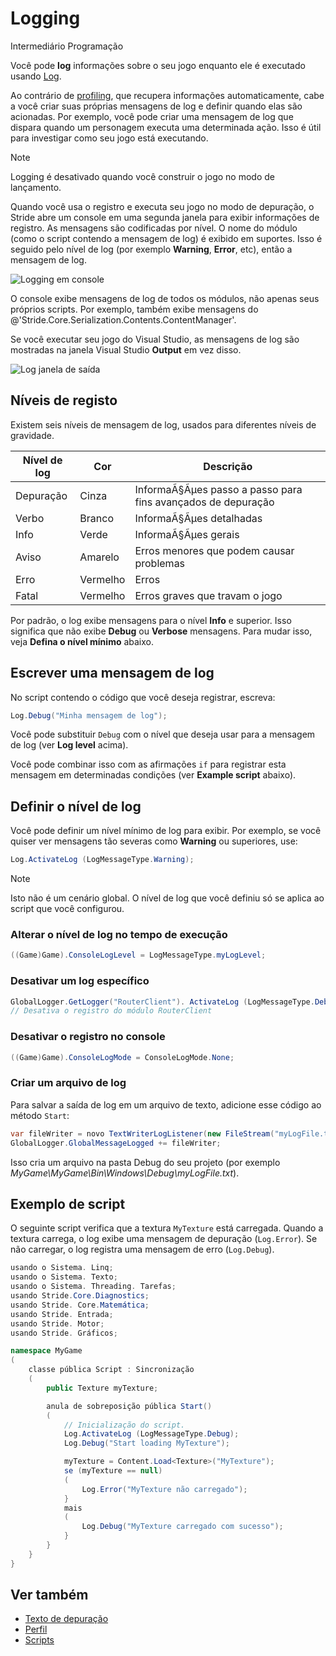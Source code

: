 # Logging

<span class="badge text-bg-primary">Intermediário</span>
<span class="badge text-bg-success">Programação</span>

Você pode **log** informações sobre o seu jogo enquanto ele é executado usando [Log](xref:Stride.Engine.ScriptComponent.Log).

Ao contrário de [profiling](profiling.md), que recupera informações automaticamente, cabe a você criar suas próprias mensagens de log e definir quando elas são acionadas. Por exemplo, você pode criar uma mensagem de log que dispara quando um personagem executa uma determinada ação. Isso é útil para investigar como seu jogo está executando.

> [!Note]
> Logging é desativado quando você construir o jogo no modo de lançamento.

Quando você usa o registro e executa seu jogo no modo de depuração, o Stride abre um console em uma segunda janela para exibir informações de registro. As mensagens são codificadas por nível.
O nome do módulo (como o script contendo a mensagem de log) é exibido em suportes. Isso é seguido pelo nível de log (por exemplo **Warning**, **Error**, etc), então a mensagem de log.

![Logging em console](media/logging-in-console.png)

O console exibe mensagens de log de todos os módulos, não apenas seus próprios scripts. Por exemplo, também exibe mensagens do @'Stride.Core.Serialization.Contents.ContentManager'.

Se você executar seu jogo do Visual Studio, as mensagens de log são mostradas na janela Visual Studio **Output** em vez disso.

![Log janela de saída](media/log-output-in-visual-studio.png)

## Níveis de registo

Existem seis níveis de mensagem de log, usados para diferentes níveis de gravidade.

| Nível de log | Cor | Descrição |
|-----------|-------|-----
| Depuração | Cinza | InformaÃ§Ãμes passo a passo para fins avançados de depuração |
| Verbo | Branco | InformaÃ§Ãμes detalhadas |
| Info | Verde | InformaÃ§Ãμes gerais |
| Aviso | Amarelo | Erros menores que podem causar problemas |
| Erro | Vermelho | Erros |
| Fatal | Vermelho | Erros graves que travam o jogo |

Por padrão, o log exibe mensagens para o nível **Info** e superior. Isso significa que não exibe **Debug** ou **Verbose** mensagens. Para mudar isso, veja **Defina o nível mínimo** abaixo.

## Escrever uma mensagem de log

No script contendo o código que você deseja registrar, escreva:

```cs
Log.Debug("Minha mensagem de log");
```

Você pode substituir `Debug` com o nível que deseja usar para a mensagem de log (ver **Log level** acima).

Você pode combinar isso com as afirmações `if` para registrar esta mensagem em determinadas condições (ver **Example script** abaixo).

## Definir o nível de log

Você pode definir um nível mínimo de log para exibir. Por exemplo, se você quiser ver mensagens tão severas como **Warning** ou superiores, use:

```cs
Log.ActivateLog (LogMessageType.Warning);
```

> [!Note]
> Isto não é um cenário global. O nível de log que você definiu só se aplica ao script que você configurou.

### Alterar o nível de log no tempo de execução

```cs
((Game)Game).ConsoleLogLevel = LogMessageType.myLogLevel;
```

### Desativar um log específico

```cs
GlobalLogger.GetLogger("RouterClient"). ActivateLog (LogMessageType.Debug, LogMessageType.Fatal, false); 
// Desativa o registro do módulo RouterClient
```

### Desativar o registro no console

```cs
((Game)Game).ConsoleLogMode = ConsoleLogMode.None;
```

### Criar um arquivo de log

Para salvar a saída de log em um arquivo de texto, adicione esse código ao método `Start`:

```cs
var fileWriter = novo TextWriterLogListener(new FileStream("myLogFile.txt", FileMode.Create));
GlobalLogger.GlobalMessageLogged += fileWriter;
```

Isso cria um arquivo na pasta Debug do seu projeto (por exemplo *MyGame\MyGame\Bin\Windows\Debug\myLogFile.txt*).

## Exemplo de script

O seguinte script verifica que a textura `MyTexture` está carregada. Quando a textura carrega, o log exibe uma mensagem de depuração (`Log.Error`). Se não carregar, o log registra uma mensagem de erro (`Log.Debug`).

```cs
usando o Sistema. Linq;
usando o Sistema. Texto;
usando o Sistema. Threading. Tarefas;
usando Stride.Core.Diagnostics;
usando Stride. Core.Matemática;
usando Stride. Entrada;
usando Stride. Motor;
usando Stride. Gráficos;

namespace MyGame
(
    classe pública Script : Sincronização
    (
		public Texture myTexture;

        anula de sobreposição pública Start()
        (
            // Inicialização do script.
            Log.ActivateLog (LogMessageType.Debug);
            Log.Debug("Start loading MyTexture");

            myTexture = Content.Load<Texture>("MyTexture");
            se (myTexture == null)
            (
                Log.Error("MyTexture não carregado");
            }
            mais
            (
                Log.Debug("MyTexture carregado com sucesso");
            }
        }
    }
}
```

## Ver também

* [Texto de depuração](debug-text.md)
* [Perfil](profiling.md)
* [Scripts](../scripts/index.md)